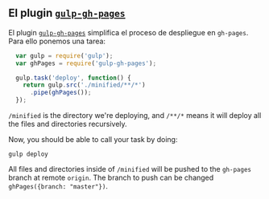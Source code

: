 ## El plugin [`gulp-gh-pages`](https://www.npmjs.com/package/gulp-gh-pages) 

  El plugin [`gulp-gh-pages`](https://www.npmjs.com/package/gulp-gh-pages) simplifica el proceso de despliegue en `gh-pages`. Para ello ponemos una tarea:

  ```javascript
    var gulp = require('gulp');
    var ghPages = require('gulp-gh-pages');

    gulp.task('deploy', function() {
      return gulp.src('./minified/**/*')
        .pipe(ghPages());
    });
  ``` 
  `/minified` is the directory we're deploying, and 
  `/**/*` means it will deploy all the files and directories recursively. 

  Now, you should be able to call your task by doing:
  ```she
  gulp deploy
  ```
  All files and directories inside of `/minified` will be pushed to the `gh-pages` branch 
  at remote `origin`. The branch to push can be changed `ghPages({branch: "master"})`.
<!--
  Para saber mas puede ver el tutorial 
  [Deploying To Github Pages With Gulp](http://charliegleason.com/articles/deploying-to-github-pages-with-gulp) que viene acompañado de [un repo de ejemplo](https://github.com/superhighfives/testing-gulp-gh-pages).
-->

